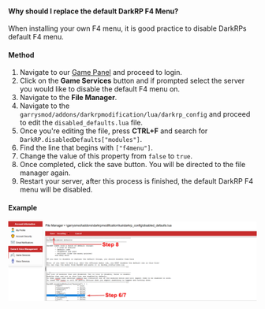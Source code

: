 #### Why should I replace the default DarkRP F4 Menu?
When installing your own F4 menu, it is good practice to disable DarkRPs default F4 menu.

#### Method
1. Navigate to our [Game Panel](https://hexane.gg/) and proceed to login.
2. Click on the **Game Services** button and if prompted select the server you would like to disable the default F4 menu on.
3. Navigate to the **File Manager**.
4. Navigate to the `garrysmod/addons/darkrpmodification/lua/darkrp_config` and proceed to edit the `disabled_defaults.lua` file.
5. Once you're editing the file, press **CTRL+F** and search for `DarkRP.disabledDefaults["modules"]`.
6. Find the line that begins with `["f4menu"]`.
7. Change the value of this property from `false` to `true`.
8. Once completed, click the save button. You will be directed to the file manager again.
9. Restart your server, after this process is finished, the default DarkRP F4 menu will be disabled.


#### Example
![Changing the value](https://raw.githubusercontent.com/HexaneNetworks/help-assets/master/assets/png/disabling-default-f4-menu.png)
